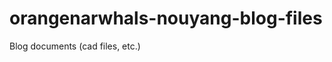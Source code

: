 orangenarwhals-nouyang-blog-files
=================================

Blog documents (cad files, etc.)
